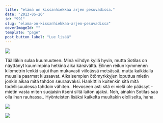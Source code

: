 ```yaml
---
title: "elämä on kissanhiekkaa arjen pesuvadissa."
date: "2013-06-26"
id: "991"
slug: "elama-on-kissanhiekkaa-arjen-pesuvadissa"
coverImageId: ""
template: "page"
post_button_label: "Lue lisää"
---
```


[![](/images/Pesulla4.JPG)](http://3.bp.blogspot.com/-RC-Pw7btUfs/Ucsaw7t0C7I/AAAAAAAAGFY/RvTLpA909J8/s1600/Pesulla4.JPG)

  

Täälläkin sulaa kuumuuteen. Minä viihdyn kyllä hyvin, mutta Sotilas on näyttänyt kuumimpina hetkinä aika kärsivältä. Eilinen reilun kymmenen kilometrin lenkki sujui ihan mukavasti viileässä metsässä, mutta kaikkialla muualla paarmat kiusaavat. Aikaisempien ötömyrkkyjen loputtua mietin jonkin aikaa mitä tahdon seuraavaksi. Hankittiin kuitenkin sitä mitä todellisuudessa tahdoin vähiten.. Hevoseen asti sitä ei vielä ole päässyt - mietin vasta miten suojaisin itseni siltä laiton ajaksi. Noh, ainakin Sotilas saa olla ihan rauhassa.. Hyönteisten lisäksi kaikelta muultakin elolliselta, haha.

  

[![](/images/myrkky1.JPG)](http://2.bp.blogspot.com/-TRpi6TUeBJM/UcsayZ8kuTI/AAAAAAAAGF0/MowciE72v8E/s1600/myrkky1.JPG)

  

[![](/images/ak.png)](http://3.bp.blogspot.com/-UvIGbHpGj1s/UcsayY1-yUI/AAAAAAAAGFs/0wiyNfZzM2E/s1600/ak.png)
